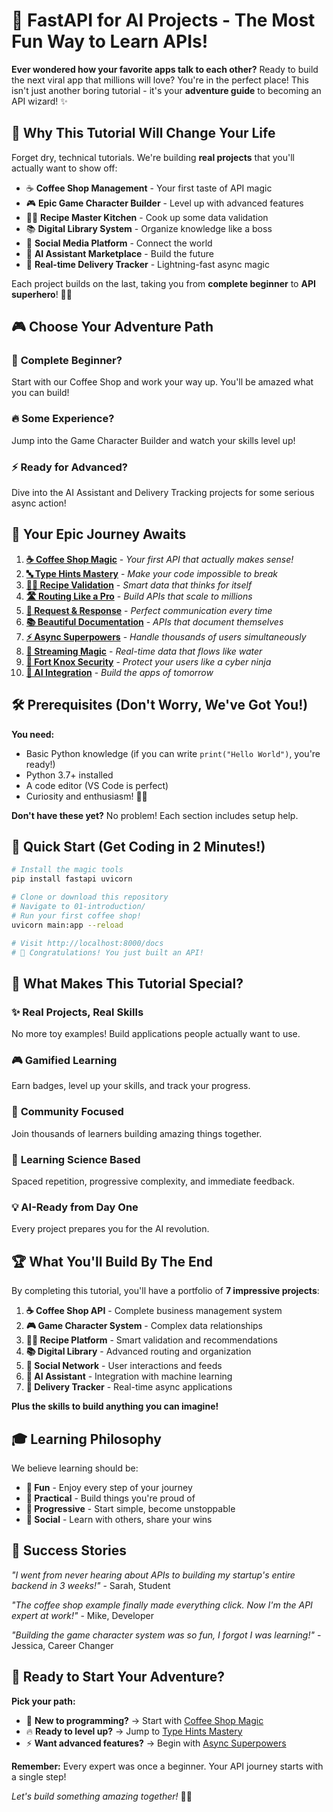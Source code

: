 # 🚀 FastAPI for AI Projects - The Most Fun Way to Learn APIs!

**Ever wondered how your favorite apps talk to each other?** Ready to build the next viral app that millions will love? You're in the perfect place! This isn't just another boring tutorial - it's your **adventure guide** to becoming an API wizard! ✨

## 🎯 Why This Tutorial Will Change Your Life

Forget dry, technical tutorials. We're building **real projects** that you'll actually want to show off:
- ☕ **Coffee Shop Management** - Your first taste of API magic
- 🎮 **Epic Game Character Builder** - Level up with advanced features  
- 👨‍🍳 **Recipe Master Kitchen** - Cook up some data validation
- 📚 **Digital Library System** - Organize knowledge like a boss
- 📱 **Social Media Platform** - Connect the world
- 🤖 **AI Assistant Marketplace** - Build the future
- 🚚 **Real-time Delivery Tracker** - Lightning-fast async magic

Each project builds on the last, taking you from **complete beginner** to **API superhero**! 🦸‍♂️

## 🎮 Choose Your Adventure Path

### 🌱 **Complete Beginner?** 
Start with our Coffee Shop and work your way up. You'll be amazed what you can build!

### 🔥 **Some Experience?**
Jump into the Game Character Builder and watch your skills level up!

### ⚡ **Ready for Advanced?**
Dive into the AI Assistant and Delivery Tracking projects for some serious async action!

## 📖 Your Epic Journey Awaits

1. **[☕ Coffee Shop Magic](01-introduction/README.md)** - *Your first API that actually makes sense!*
2. **[🔤 Type Hints Mastery](02-type-hints/README.md)** - *Make your code impossible to break*
3. **[👨‍🍳 Recipe Validation](03-pydantic/README.md)** - *Smart data that thinks for itself*
4. **[🛣️ Routing Like a Pro](04-routing/README.md)** - *Build APIs that scale to millions*
5. **[💬 Request & Response](05-request-response/README.md)** - *Perfect communication every time*
6. **[📚 Beautiful Documentation](06-swagger-openapi/README.md)** - *APIs that document themselves*
7. **[⚡ Async Superpowers](07-async/README.md)** - *Handle thousands of users simultaneously*
8. **[🌊 Streaming Magic](08-streaming/README.md)** - *Real-time data that flows like water*
9. **[🔐 Fort Knox Security](09-security/README.md)** - *Protect your users like a cyber ninja*
10. **[🤖 AI Integration](10-ai-integration/README.md)** - *Build the apps of tomorrow*

## 🛠️ Prerequisites (Don't Worry, We've Got You!)

**You need:**
- Basic Python knowledge (if you can write `print("Hello World")`, you're ready!)
- Python 3.7+ installed
- A code editor (VS Code is perfect)
- Curiosity and enthusiasm! 🧠✨

**Don't have these yet?** No problem! Each section includes setup help.

## 🚀 Quick Start (Get Coding in 2 Minutes!)

```bash
# Install the magic tools
pip install fastapi uvicorn

# Clone or download this repository
# Navigate to 01-introduction/
# Run your first coffee shop!
uvicorn main:app --reload

# Visit http://localhost:8000/docs
# 🎉 Congratulations! You just built an API!
```

## 🎯 What Makes This Tutorial Special?

### ✨ **Real Projects, Real Skills**
No more toy examples! Build applications people actually want to use.

### 🎮 **Gamified Learning**  
Earn badges, level up your skills, and track your progress.

### 🤝 **Community Focused**
Join thousands of learners building amazing things together.

### 🧠 **Learning Science Based**
Spaced repetition, progressive complexity, and immediate feedback.

### 💡 **AI-Ready from Day One**
Every project prepares you for the AI revolution.

## 🏆 What You'll Build By The End

By completing this tutorial, you'll have a portfolio of **7 impressive projects**:

1. **☕ Coffee Shop API** - Complete business management system
2. **🎮 Game Character System** - Complex data relationships
3. **👨‍🍳 Recipe Platform** - Smart validation and recommendations  
4. **📚 Digital Library** - Advanced routing and organization
5. **📱 Social Network** - User interactions and feeds
6. **🤖 AI Assistant** - Integration with machine learning
7. **🚚 Delivery Tracker** - Real-time async applications

**Plus the skills to build anything you can imagine!**

## 🎓 Learning Philosophy

We believe learning should be:
- **🎉 Fun** - Enjoy every step of your journey
- **🎯 Practical** - Build things you're proud of
- **🚀 Progressive** - Start simple, become unstoppable
- **🤝 Social** - Learn with others, share your wins

## 🌟 Success Stories

*"I went from never hearing about APIs to building my startup's entire backend in 3 weeks!"* - Sarah, Student

*"The coffee shop example finally made everything click. Now I'm the API expert at work!"* - Mike, Developer

*"Building the game character system was so fun, I forgot I was learning!"* - Jessica, Career Changer

## 🚀 Ready to Start Your Adventure?

**Pick your path:**
- 🌟 **New to programming?** → Start with [Coffee Shop Magic](01-introduction/README.md)
- 🔥 **Ready to level up?** → Jump to [Type Hints Mastery](02-type-hints/README.md)  
- ⚡ **Want advanced features?** → Begin with [Async Superpowers](07-async/README.md)

**Remember:** Every expert was once a beginner. Your API journey starts with a single step!

*Let's build something amazing together!* 🚀✨ 